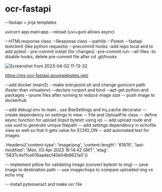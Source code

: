 # ocr-fastapi

--fastapi + jinja templates


uvicorn app.main:app --reload           (uvi+guni allows async)

--HTMLresponse class
--Response class
--pathlib
--Pytest
--fastapi testclient (like python requests)
--precommit hooks
    -add repo local and to add pytest
    - pre-commit install (for changes)
    -pre-commit run --all-files
    -to disable hooks, delete pre-commit file after cd .git/hooks


![Screenshot from 2023-04-02 11-13-32](https://user-images.githubusercontent.com/88281057/229334062-b0e44838-cb79-4051-a3e5-7844dd0cca49.png)

https://ms-ocr-fastapi.azurewebsites.net/


--add docker (main2)
    --make entrypoint.sh and change gunicorn path (faster than virtualenv)
    --declare runport and bind
    --apt-get python and packages
    --prune files after running to reduce image size
    -- push image to dockerhub

--add debug/.env to main , use BseSettings and lru_cache decorator
-- create dependency on settings in view
--  File and UploadFile class
-- define async function for upload (input bytestr using io)
-- add upload route and use uuid to generate unique filepath
-- add settings dependency in echofile view as well so that it gets value for ECHO_ON
-- add automated test for images

.Headers({'content-type': 'image/png', 'content-length': '61876', 'last-modified': 'Mon, 03 Apr 2023 16:14:42 GMT', 'etag': '5837c4e11ce616aadec140e04b9621a5'})

-- implement pillow for validating image (convert bytestr to img)
-- save image to destination path
-- use imagechops to compare uploaded img vs echo img

-- install pytesseract and make ocr file
